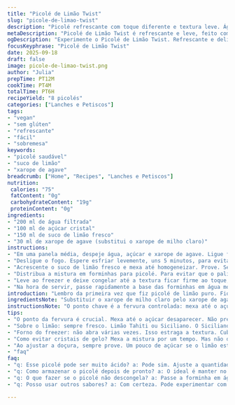 ```yaml
---
title: "Picolé de Limão Twist"
slug: "picole-de-limao-twist"
description: "Picolé refrescante com toque diferente e textura leve. Água, açúcar ajustado, limão e um toque de xarope de agave substituem o xarope de milho comum. Mistura fervida na medida certa, sem forçar, até o açúcar sumir. Molde preenchido, pausa no congelador para cristalizar bem, palito na posição certa para facilitar na hora de comer. Troca inteligente do ingrediente, textura mais macia, sabor equilibrado. Resposta prática para quem curte refresco natural e se preocupa com ingredientes industrializados ou alergênicos. Receita vegana, sem glúten e sem lactose, para os dias quentes ou fim de tarde. Dicas para evitar cristais de gelo chatos e truques para ajustar acidez no ponto certo, conforme seu gosto e limões disponíveis."
metaDescription: "Picolé de Limão Twist é refrescante e leve, feito com suco fresco de limão e xarope de agave. Ideal para os dias quentes."
ogDescription: "Experimente o Picolé de Limão Twist. Refrescante e delicioso, perfeito para os dias quentes com ingredientes naturais."
focusKeyphrase: "Picolé de Limão Twist"
date: 2025-09-18
draft: false
image: picole-de-limao-twist.png
author: "Julia"
prepTime: PT12M
cookTime: PT4M
totalTime: PT6H
recipeYield: "8 picolés"
categories: ["Lanches e Petiscos"]
tags:
- "vegan"
- "sem glúten"
- "refrescante"
- "fácil"
- "sobremesa"
keywords:
- "picolé saudável"
- "suco de limão"
- "xarope de agave"
breadcrumb: ["Home", "Recipes", "Lanches e Petiscos"]
nutrition: 
 calories: "75"
 fatContent: "0g"
 carbohydrateContent: "19g"
 proteinContent: "0g"
ingredients:
- "200 ml de água filtrada"
- "100 ml de açúcar cristal"
- "150 ml de suco de limão fresco"
- "30 ml de xarope de agave (substitui o xarope de milho claro)"
instructions:
- "Em uma panela média, despeje água, açúcar e xarope de agave. Ligue fogo médio e mexa com colher de pau. O ponto certo é quando o açúcar desaparece nos líquidos, não precisa ferver vigorosamente; um borbulhar suave já basta."
- "Desligue o fogo. Espere esfriar levemente, uns 5 minutos, para evitar choque térmico e respingos nos moldes."
- "Acrescente o suco de limão fresco e mexa até homogeneizar. Prove. Se estiver muito ácido, uma pitada a mais de açúcar pode equilibrar. Se preferir mais cítrico, bata um pouco mais de suco pelo caminho."
- "Distribua a mistura em forminhas para picolé. Para evitar que o palito fique torto, preencha quase até a borda e coloque no centro, segurando firme por uns segundos."
- "Leve ao freezer e deixe congelar até a textura ficar firme ao toque, cerca de 5 a 6 horas. Evite abrir o freezer repetidas vezes para não formar cristais de gelo que amargam a experiência."
- "Na hora de servir, passe rapidamente a base das forminhas em água morna para facilitar a remoção sem derreter ou quebrar o picolé."
introduction: "Lembro da primeira vez que fiz picolé de limão puro. Fiquei achando que faltava algo, que o açúcar não descia bem, ou que o azedinho curtia embalar demais meu paladar. Aí comecei a trocar o xarope de milho por xarope de agave, que dá um toque suave e não empapa. A água a mais, menos açúcar, ajuste na fervura fizeram o trabalho. A textura fica redondinha, cristalinha mas macia, que derrete vagarosamente na boca, sem travar. Melhorei a receita sentindo o cheiro do limão se misturar com o vapor do líquido adoçado, quase um convite visual a experimentar. Descobri que mexer só até sumir o açúcar é o segredo para não endurecer demais. TESTA aí, não tem erro."
ingredientsNote: "Substituir o xarope de milho claro pelo xarope de agave traz uma textura mais delicada e natural, evitando aquela sensação grudenta. O açúcar cristal funciona bem aqui, pois dissolve rápido e não deixa gosto residual. Água filtrada é fundamental para evitar qualquer resíduo químico que interfira no sabor cítrico. O suco de limão deve ser fresco; limão Tahiti é clássico, mas mexer com limão siciliano ou taiti pode mudar o jogo, só ajustar a quantidade pelo seu paladar. Se estiver batendo muito ácido, pouca pitada de açúcar na mistura pronta salva o dia sem deixar doce demais. Trocar o tipo de limão muda a cor e acidez, fique atento para adaptar."
instructionsNote: "O ponto chave é a fervura controlada: mexa até o açúcar desaparecer, não precisa forçar fervura que endurece a estrutura do picolé. Deixe esfriar um pouco antes de adicionar o limão para que o ácido não degrade sabores nem cause espuma em excesso. Claro, provar é fundamental; ajuste açúcar e limão após esfriar o primeiro teste. Palitos no centro das forminhas evitam inchados laterais e facilitam a hora de tirar do congelador. Congele por pelo menos cinco horas para garantir firmeza. Se congelar demais, pode ficar muito duro e quebrar ao tirar. Passar água morna na base da forminha ajuda a soltar sem ansiedade."
tips:
- "O ponto da fervura é crucial. Mexa até o açúcar desaparecer. Não precisa ferver muito forte. Isso endurece o picolé. Água filtrada é a chave. Usar água com cloro estraga tudo. Pode trocar o agave por mel, mas ajuste a quantidade. Vamos lá, experiência conta."
- "Sobre o limão: sempre fresco. Limão Tahiti ou Siciliano. O Siciliano é menos ácido, mas muda o jogo. Misture um pouco mais se achar muito azedo. Olhe a cor do suco, deve ser vibrante. Teste e ajuste para o seu gosto pessoal."
- "Forno do freezer: não abra várias vezes. Isso estraga a textura. Cubra as forminhas com plástico filme. Isso ajuda a manter a umidade no lugar. E, se ficar muito fofo, coloque mais tempo. Congelar mais de seis horas é aconselhável, mas cuidado. Pode endurecer demais."
- "Como evitar cristais de gelo? Mexa a mistura por um tempo. Mas não demais. Passe a forminha em água morna rapidinho ao servir. É isso que ajuda. Lembre-se: a consistência do picolé deve ser macia, derretendo na boca. Não esqueça o palito bem centralizado."
- "Ao ajustar a doçura, sempre prove. Um pouco de açúcar se o limão estiver muito ácido. Mas cuidado com excesso. A ideia é equilibrar, não transformar em doce. Se errar, pode adicionar um pouco de água e provar novamente."
- "faq"
faq:
- "q: Esse picolé pode ser muito ácido? a: Pode sim. Ajuste a quantidade de limão a seu gosto. Prove, e se precisar, adicione açúcar. A água pode ajudar. Mas cuidado pra não deixar aguado."
- "q: Como armazenar o picolé depois de pronto? a: O ideal é manter no freezer. Se não usar rápido, embale bem. Pode usar plástico filme ou um pote com tampa. Isso evita que o gosto mude."
- "q: O que fazer se o picolé não descongela? a: Passe a forminha em água morna. Isso ajuda. Se estiver congelado demais, pode quebrar. Então, só um pouco de calor. Sem exageros."
- "q: Posso usar outros sabores? a: Com certeza. Pode experimentar com frutas. Morango, maracujá. Mas lembre-se: sempre fresco, assim os sabores ficam intensos. Teste e veja o que dá certo."

---
```

